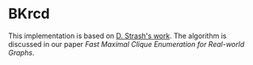# BKrcd

This implementation is based on [D. Strash's work](https://github.com/darrenstrash/quick-cliques).
The algorithm is discussed in our paper *Fast Maximal Clique Enumeration for Real-world Graphs*.

